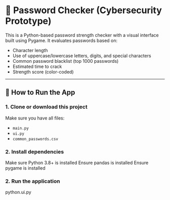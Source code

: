 # 🔐 Password Checker (Cybersecurity Prototype)

This is a Python-based password strength checker with a visual interface built using Pygame. It evaluates passwords based on:
- Character length
- Use of uppercase/lowercase letters, digits, and special characters
- Common password blacklist (top 1000 passwords)
- Estimated time to crack
- Strength score (color-coded)

---

## 🚀 How to Run the App

### 1. Clone or download this project

Make sure you have all files:
- `main.py`
- `ui.py`
- `common_passwords.csv`

### 2. Install dependencies

Make sure Python 3.8+ is installed
Ensure pandas is installed
Ensure pygame is installed

### 2. Run the application

python.ui.py  
